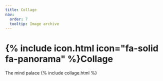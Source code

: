 ```yaml
---
title: Collage
nav:
  order: 7
  tooltip: Image archive
---
```


# {% include icon.html icon="fa-solid fa-panorama" %}Collage
The mind palace
{% include collage.html %}
